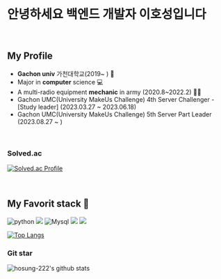 # **안녕하세요 백엔드 개발자 이호성입니다**
<br>

## My Profile
* **Gachon univ** 가천대학교(2019~ ) 🏫
* Major in **computer** science 💻
* A multi-radio equipment **mechanic** in army (2020.8~2022.2) 🧑‍🔧
* Gachon UMC(University MakeUs Challenge) 4th Server Challenger - [Study leader] (2023.03.27 ~ 2023.06.18)
* Gachon UMC(University MakeUs Challenge) 5th Server Part Leader (2023.08.27 ~ )
 
<br>

### **Solved.ac**

[![Solved.ac Profile](http://mazassumnida.wtf/api/v2/generate_badge?boj=gik11kr)](https://solved.ac/gik11kr/)

<br>

## **My Favorit stack** 📕

![python](https://img.shields.io/badge/%20-Python-yellow?style=flat&logo=python&logoColor=ffffff)
<img src="https://img.shields.io/badge/Java-007396?style=flat&logo=OpenJDK&logoColor=white"/>
![Mysql](https://img.shields.io/badge/%20-MySQL-importnat?style=flat&logo=MySQL&logoColor=ffffff)
<img src="https://img.shields.io/badge/springboot-6DB33F?style=flat&logo=springboot&logoColor=white">
<img src="https://img.shields.io/badge/gradle-02303A?style=flat&logo=gradle&logoColor=white">


[![Top Langs](https://github-readme-stats.vercel.app/api/top-langs/?username=hosung-222&layout=compact)](https://github.com/hosung-222)
<br>

### **Git star**

![hosung-222's github stats](https://github-readme-stats.vercel.app/api?username=hosung-222&show_icons=true)
